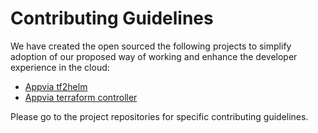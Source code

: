 # Contributing Guidelines

We have created the open sourced the following projects to simplify adoption of our proposed way of working and enhance the developer experience in the cloud:
- [Appvia tf2helm](https://github.com/appvia/tf2helm)
- [Appvia terraform controller](https://github.com/appvia/terraform-controller)

Please go to the project repositories for specific contributing guidelines.
